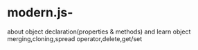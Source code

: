 # modern.js-
about object declaration(properties &amp; methods) and learn object merging,cloning,spread operator,delete,get/set
